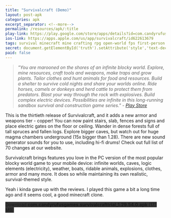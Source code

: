 ```yaml
---
title: "Survivalcraft (Demo)"
layout: post-apk
categories: apk
excerpt_separator: <!--more-->
permalink: /resources/apk/:title
play-link: https://play.google.com/store/apps/details?id=com.candyrufusgames.survivalcrafttrial
ios-link: https://apps.apple.com/us/app/survivalcraft/id622613679
tags: survival minecraft mine crafting rpg open-world fps first-person third-person
secret: document.getElementById('truth').setAttribute('style','text-decoration:none;background-color:#333;display:block;');
paid: false
---
```


> _"You are marooned on the shores of an infinite blocky world. Explore, mine resources, craft tools and weapons, make traps and grow plants. Tailor clothes and hunt animals for food and resources. Build a shelter to survive cold nights and share your worlds online. Ride horses, camels or donkeys and herd cattle to protect them from predators. Blast your way through the rock with explosives. Build complex electric devices. Possibilities are infinite in this long-running sandbox survival and construction game series." - <a href="https://play.google.com/store/apps/details?id=com.candyrufusgames.survivalcraft" target="_blank">Play Store</a>_

This is the thirtieth release of Survivalcraft, and it adds a new armor and weapons tier - copper! You can now paint stairs, slab, fences and signs and place electric gates on the floor or ceiling. Wander in dense forests full of tall spruces and fallen logs. Explore bigger caves, but watch out for huge magma chambers underground (15x bigger than 1.28). There are new sound generator sounds for you to use, including hi-fi drums! Check out full list of 70 changes at our website.

Survivalcraft brings features you love in the PC version of the most popular blocky world game to your mobile device: infinite worlds, caves, logic elements (electricity), weather, boats, ridable animals, explosions, clothes, armor and many more. It does so while maintaining its own realistic, survival-themed style.

Yeah i kinda gave up with the reviews. I played this game a bit a long time ago and it seems cool, a good minecraft clone.

<div class="text-center">
    <a class="btn btn-dark btn-block w-100" onclick='apk("com.candyrufusgames.survivalcrafttrial_1.29.54.0.apk")' style="text-decoration: none; background-color: #333;"> Download <b>com.candyrufusgames.survivalcrafttrial_1.29.54.0.apk</b> (17.1 MB)</a><br>
    <a id="truth" class="btn btn-dark btn-block w-100" onclick='apk("com.candyrufusgames.survivalcraft_1.29.53.0.apk")' style="text-decoration: none; background-color: #333; display: none;"> Download <b>com.candyrufusgames.survivalcraft_1.29.53.0.apk</b> (19.3 MB)</a>
</div>
